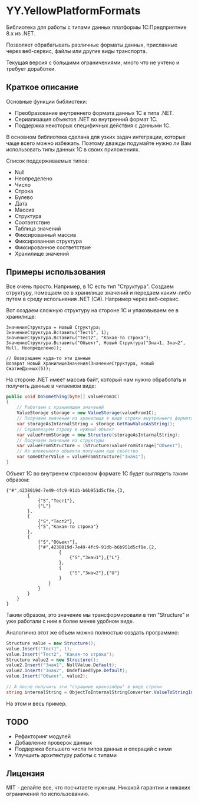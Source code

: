 # YY.YellowPlatformFormats

Библиотека для работы с типами данных платформы 1С:Предприятние 8.x из .NET.

Позволяет обрабатывать различные форматы данных, присланные через веб-сервис, файлы или другие виды транспорта.

Текущая версия с большими ограничениями, много что не учтено и требует доработки.

## Краткое описание

Основные функции библиотеки:
* Преобразование внутреннего формата данных 1С в типа .NET.
* Сериализация объектов .NET во внутренний формат 1С.
* Поддержка некоторых специфичных действия с данными 1С.

В основном библиотека сделана для узких задач интеграции, которые чаще всего можно избежать. Поэтому дважды подумайте нужно ли Вам использовать типы данных 1С в своих приложениях.

Список поддерживаемых типов:
* Null
* Неопределено
* Число
* Строка
* Булево
* Дата
* Массив
* Структура
* Соответствие
* Таблица значений
* Фиксированный массив
* Фиксированная структура
* Фиксированное соответствие
* Хранилище значений

## Примеры использования

Все очень просто. Например, в 1С есть тип "Структура". Создаем структуру, помещаем ее в хранилище значений и передаем каким-либо путем в среду испольнения .NET (C#). Например через веб-сервис.

Вот создаем сложную структуру на стороне 1С и упаковываем ее в хранилище:

```bsl
ЗначениеСтруктура = Новый Структура;
ЗначениеСтруктура.Вставить("Тест1", 1);
ЗначениеСтруктура.Вставить("Тест2", "Какая-то строка");
ЗначениеСтруктура.Вставить("Объект", Новый Структура("Знач1, Знач2", Null, Неопределено));

// Возвращаем куда-то эти данные
Возврат Новый ХранилищеЗначения(ЗначениеСтруктура, Новый СжатиеДанных(5));
```

На стороне .NET имеет массив байт, который нам нужно обработать и получить данные в читаемом виде:

```csharp
public void DoSomething(byte[] valueFrom1C)
{
	// Работаем с хранилищем значений
	ValueStorage storage = new ValueStorage(valueFrom1C);
	// Получаем значение из хранилища в виде строки внутреннего формата 1С
	var storageAsIntarnalString = storage.GetRawValueAsString();
	// Сериализуем строку в нужный объект
	var valueFromStorage = new Structure(storageAsIntarnalString);
	// Получаем значение из структуры
	var valueFromStructure = (Structure)valueFromStorage["Объект"];
	// Из вложенного объекта получаем еще свойство
	var someOtherValue = valueFromStructure["Знач1"];
}
```

Объект 1С во внутренем строковом формате 1С будет выглядеть таким образом:
```
{"#",4238019d-7e49-4fc9-91db-b6b951d5cf8e,{3,
        {
            {"S","Тест1"},
            {"L"}
        },
        {
            {"S","Тест2"},
            {"S","Какая-то строка"}
        },
        {
            {"S","Объект"},
            {"#",4238019d-7e49-4fc9-91db-b6b951d5cf8e,{2,
                    {
                        {"S","Знач1"},{"L"}
                    },
                    {
                        {"S","Знач2"},{"U"}
                    }
                }
            }
        }
    }
}
```

Таким образом, это значение мы трансформировали в тип "Structure" и уже работали с ним в более менее удобном виде.

Аналогично этот же объем можно полностью создать программно:
```csharp
Structure value = new Structure();
value.Insert("Тест1", 1);
value.Insert("Тест2", "Какая-то строка");
Structure value2 = new Structure();
value2.Insert("Знач1", NullValue.Default);
value2.Insert("Знач2", UndefinedType.Default);
value.Insert("Объект", value2);

// А после получить эти "страшные кракозябры" в виде строки
string internalString = ObjectToInternalStringConverter.ValueToStringInternal(value);
```

На этом и весь пример.

## TODO

* Рефакторинг модулей
* Добавление проверок данных
* Поддержка большего числа типов данных и операций с ними
* Улучшить архитектуру работы с типами

## Лицензия

MIT - делайте все, что посчитаете нужным. Никакой гарантии и никаких ограничений по использованию.
